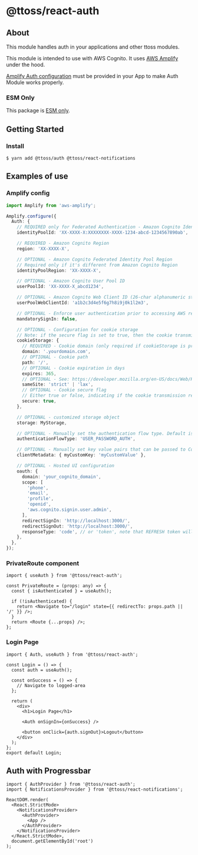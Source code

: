 # @ttoss/react-auth

## About

This module handles auth in your applications and other ttoss modules.

This module is intended to use with AWS Cognito. It uses [AWS Amplify](https://docs.amplify.aws/lib/auth/getting-started/q/platform/js) under the hood.

[Amplify Auth configuration](https://docs.amplify.aws/lib/auth/start/q/platform/js#re-use-existing-authentication-resource) must be provided in your App to make Auth Module works properly.

### ESM Only

This package is [ESM only](https://gist.github.com/sindresorhus/a39789f98801d908bbc7ff3ecc99d99c).

## Getting Started

### Install

```shell
$ yarn add @ttoss/auth @ttoss/react-notifications
```

## Examples of use

### Amplify config

```ts
import Amplify from 'aws-amplify';

Amplify.configure({
  Auth: {
    // REQUIRED only for Federated Authentication - Amazon Cognito Identity Pool ID
    identityPoolId: 'XX-XXXX-X:XXXXXXXX-XXXX-1234-abcd-1234567890ab',

    // REQUIRED - Amazon Cognito Region
    region: 'XX-XXXX-X',

    // OPTIONAL - Amazon Cognito Federated Identity Pool Region
    // Required only if it's different from Amazon Cognito Region
    identityPoolRegion: 'XX-XXXX-X',

    // OPTIONAL - Amazon Cognito User Pool ID
    userPoolId: 'XX-XXXX-X_abcd1234',

    // OPTIONAL - Amazon Cognito Web Client ID (26-char alphanumeric string)
    userPoolWebClientId: 'a1b2c3d4e5f6g7h8i9j0k1l2m3',

    // OPTIONAL - Enforce user authentication prior to accessing AWS resources or not
    mandatorySignIn: false,

    // OPTIONAL - Configuration for cookie storage
    // Note: if the secure flag is set to true, then the cookie transmission requires a secure protocol
    cookieStorage: {
      // REQUIRED - Cookie domain (only required if cookieStorage is provided)
      domain: '.yourdomain.com',
      // OPTIONAL - Cookie path
      path: '/',
      // OPTIONAL - Cookie expiration in days
      expires: 365,
      // OPTIONAL - See: https://developer.mozilla.org/en-US/docs/Web/HTTP/Headers/Set-Cookie/SameSite
      sameSite: 'strict' | 'lax',
      // OPTIONAL - Cookie secure flag
      // Either true or false, indicating if the cookie transmission requires a secure protocol (https).
      secure: true,
    },

    // OPTIONAL - customized storage object
    storage: MyStorage,

    // OPTIONAL - Manually set the authentication flow type. Default is 'USER_SRP_AUTH'
    authenticationFlowType: 'USER_PASSWORD_AUTH',

    // OPTIONAL - Manually set key value pairs that can be passed to Cognito Lambda Triggers
    clientMetadata: { myCustomKey: 'myCustomValue' },

    // OPTIONAL - Hosted UI configuration
    oauth: {
      domain: 'your_cognito_domain',
      scope: [
        'phone',
        'email',
        'profile',
        'openid',
        'aws.cognito.signin.user.admin',
      ],
      redirectSignIn: 'http://localhost:3000/',
      redirectSignOut: 'http://localhost:3000/',
      responseType: 'code', // or 'token', note that REFRESH token will only be generated when the responseType is code
    },
  },
});
```

### PrivateRoute component

```tsx
import { useAuth } from '@ttoss/react-auth';

const PrivateRoute = (props: any) => {
  const { isAuthenticated } = useAuth();

  if (!isAuthenticated) {
    return <Navigate to="/login" state={{ redirectTo: props.path || '/' }} />;
  }
  return <Route {...props} />;
};
```

### Login Page

```tsx
import { Auth, useAuth } from '@ttoss/react-auth';

const Login = () => {
  const auth = useAuth();

  const onSuccess = () => {
    // Navigate to logged-area
  };

  return (
    <div>
      <h1>Login Page</h1>

      <Auth onSignIn={onSuccess} />

      <button onClick={auth.signOut}>Logout</button>
    </div>
  );
};
export default Login;
```

## Auth with Progressbar

```tsx
import { AuthProvider } from '@ttoss/react-auth';
import { NotificationsProvider } from '@ttoss/react-notifications';

ReactDOM.render(
  <React.StrictMode>
    <NotificationsProvider>
      <AuthProvider>
        <App />
      </AuthProvider>
    </NotificationsProvider>
  </React.StrictMode>,
  document.getElementById('root')
);
```
